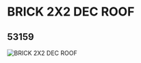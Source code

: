 # BRICK 2X2 DEC ROOF
## 53159
![BRICK 2X2 DEC ROOF](https://lc-www-live-s.legocdn.com/media/bricks/5/2/4265298.jpg)